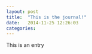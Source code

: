 ```yaml
---
layout: post
title:  "This is the journal!"
date:   2014-11-25 12:26:03
categories: 
---
```


This is an entry

